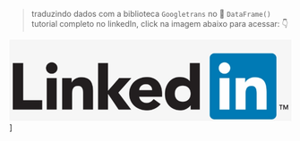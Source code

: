 > traduzindo dados com a biblioteca `Googletrans` no :panda_face: `DataFrame()`
tutorial completo no linkedIn, click na imagem abaixo para acessar: :point_down:

[![Legenda](https://github.com/romeritomorais/traduzindo-dados-com-Google-Translate-no-Pandas.DataFrame/blob/master/resources/LinkedIn.png)](https://www.linkedin.com/pulse/traduzindo-dados-pandasdataframe-com-google-translate-romerito-morais)]
